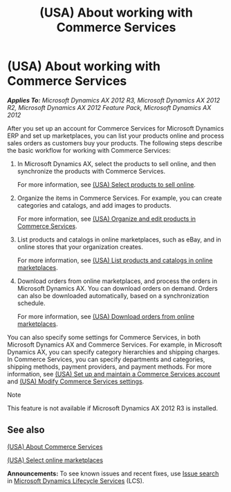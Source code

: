 ﻿---
title: (USA) About working with Commerce Services
TOCTitle: (USA) About working with Commerce Services
ms:assetid: 027e5a4e-eb54-4abc-b7fb-81db05aa6832
ms:mtpsurl: https://technet.microsoft.com/en-us/library/Hh242101(v=AX.60)
ms:contentKeyID: 36055930
ms.date: 04/18/2014
mtps_version: v=AX.60
---

# (USA) About working with Commerce Services 


_**Applies To:** Microsoft Dynamics AX 2012 R3, Microsoft Dynamics AX 2012 R2, Microsoft Dynamics AX 2012 Feature Pack, Microsoft Dynamics AX 2012_

After you set up an account for Commerce Services for Microsoft Dynamics ERP and set up marketplaces, you can list your products online and process sales orders as customers buy your products. The following steps describe the basic workflow for working with Commerce Services:

1.  In Microsoft Dynamics AX, select the products to sell online, and then synchronize the products with Commerce Services.
    
    For more information, see [(USA) Select products to sell online](usa-select-products-to-sell-online.md).

2.  Organize the items in Commerce Services. For example, you can create categories and catalogs, and add images to products.
    
    For more information, see [(USA) Organize and edit products in Commerce Services](usa-organize-and-edit-products-in-commerce-services.md).

3.  List products and catalogs in online marketplaces, such as eBay, and in online stores that your organization creates.
    
    For more information, see [(USA) List products and catalogs in online marketplaces](usa-list-products-and-catalogs-in-online-marketplaces.md).

4.  Download orders from online marketplaces, and process the orders in Microsoft Dynamics AX. You can download orders on demand. Orders can also be downloaded automatically, based on a synchronization schedule.
    
    For more information, see [(USA) Download orders from online marketplaces](usa-download-orders-from-online-marketplaces.md).

You can also specify some settings for Commerce Services, in both Microsoft Dynamics AX and Commerce Services. For example, in Microsoft Dynamics AX, you can specify category hierarchies and shipping charges. In Commerce Services, you can specify departments and categories, shipping methods, payment providers, and payment methods. For more information, see [(USA) Set up and maintain a Commerce Services account](usa-set-up-and-maintain-a-commerce-services-account.md) and [(USA) Modify Commerce Services settings](usa-modify-commerce-services-settings.md).


> [!NOTE]
> <P>This feature is not available if Microsoft Dynamics AX 2012 R3 is installed.</P>



## See also

[(USA) About Commerce Services](usa-about-commerce-services.md)

[(USA) Select online marketplaces](usa-select-online-marketplaces.md)

  
**Announcements:** To see known issues and recent fixes, use [Issue search](http://go.microsoft.com/fwlink/?linkid=389258) in [Microsoft Dynamics Lifecycle Services](http://go.microsoft.com/fwlink/?linkid=306505) (LCS).


